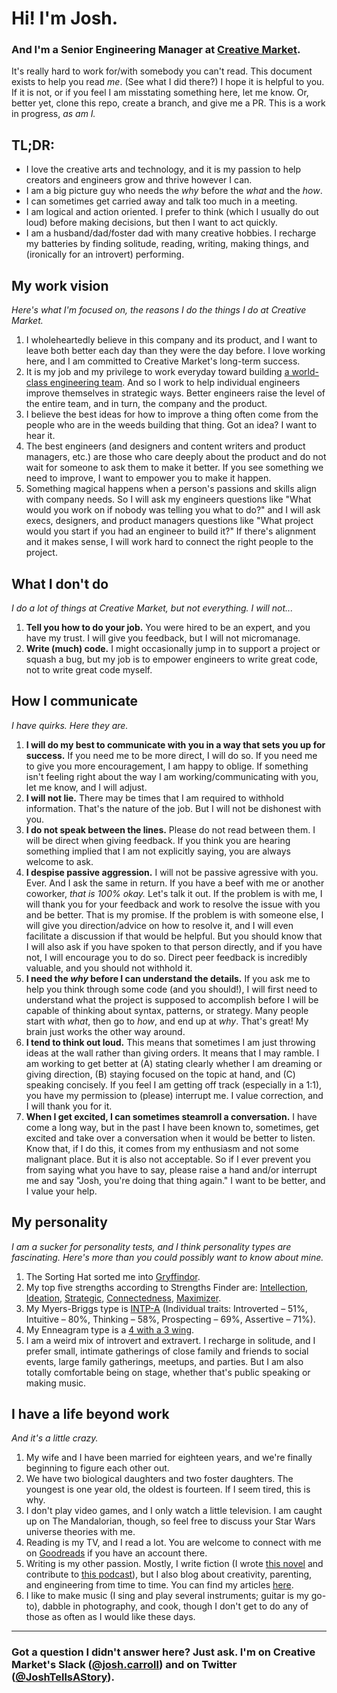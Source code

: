 # Hi! I'm Josh.
### And I'm a Senior Engineering Manager at [Creative Market](https://creativemarket.com).

It's really hard to work for/with somebody you can't read. This document exists to help you read *me*. (See what I did there?) I hope it is helpful to you. If it is not, or if you feel I am misstating something here, let me know. Or, better yet, clone this repo, create a branch, and give me a PR. This is a work in progress, _as am I._

## TL;DR:
* I love the creative arts and technology, and it is my passion to help creators and engineers grow and thrive however I can.
* I am a big picture guy who needs the _why_ before the _what_ and the _how_.
* I can sometimes get carried away and talk too much in a meeting.
* I am logical and action oriented. I prefer to think (which I usually do out loud) before making decisions, but then I want to act quickly.
* I am a husband/dad/foster dad with many creative hobbies. I recharge my batteries by finding solitude, reading, writing, making things, and (ironically for an introvert) performing.

## My work vision
_Here's what I'm focused on, the reasons I do the things I do at Creative Market._

1. I wholeheartedly believe in this company and its product, and I want to leave both better each day than they were the day before. I love working here, and I am committed to Creative Market's long-term success. 
2. It is my job and my privilege to work everyday toward building [a world-class engineering team](https://medium.com/building-creative-market/what-makes-a-world-class-engineer-557cc6d717cc). And so I work to help individual engineers improve themselves in strategic ways. Better engineers raise the level of the entire team, and in turn, the company and the product.
3. I believe the best ideas for how to improve a thing often come from the people who are in the weeds building that thing. Got an idea? I want to hear it.
4. The best engineers (and designers and content writers and product managers, etc.) are those who care deeply about the product and do not wait for someone to ask them to make it better. If you see something we need to improve, I want to empower you to make it happen.
5. Something magical happens when a person's passions and skills align with company needs. So I will ask my engineers questions like "What would you work on if nobody was telling you what to do?" and I will ask execs, designers, and product managers questions like "What project would you start if you had an engineer to build it?" If there's alignment and it makes sense, I will work hard to connect the right people to the project.

## What I don't do
_I do a lot of things at Creative Market, but not everything. I will not..._
1. **Tell you how to do your job.** You were hired to be an expert, and you have my trust. I will give you feedback, but I will not micromanage.
2. **Write (much) code.** I might occasionally jump in to support a project or squash a bug, but my job is to empower engineers to write great code, not to write great code myself.

## How I communicate
_I have quirks. Here they are._

1. **I will do my best to communicate with you in a way that sets you up for success.** If you need me to be more direct, I will do so. If you need me to give you more encouragement, I am happy to oblige. If something isn't feeling right about the way I am working/communicating with you, let me know, and I will adjust.
2. **I will not lie.** There may be times that I am required to withhold information. That's the nature of the job. But I will not be dishonest with you.
3. **I do not speak between the lines.** Please do not read between them. I will be direct when giving feedback. If you think you are hearing something implied that I am not explicitly saying, you are always welcome to ask.
4. **I despise passive aggression.** I will not be passive agressive with you. Ever. And I ask the same in return. If you have a beef with me or another coworker, _that is 100% okay._ Let's talk it out. If the problem is with me, I will thank you for your feedback and work to resolve the issue with you and be better. That is my promise. If the problem is with someone else, I will give you direction/advice on how to resolve it, and I will even facilitate a discussion if that would be helpful. But you should know that I will also ask if you have spoken to that person directly, and if you have not, I will encourage you to do so. Direct peer feedback is incredibly valuable, and you should not withhold it.
5. **I need the _why_ before I can understand the details.** If you ask me to help you think through some code (and you should!), I will first need to understand what the project is supposed to accomplish before I will be capable of thinking about syntax, patterns, or strategy. Many people start with _what_, then go to _how_, and end up at _why_. That's great! My brain just works the other way around.
6. **I tend to think out loud.** This means that sometimes I am just throwing ideas at the wall rather than giving orders. It means that I may ramble. I am working to get better at (A) stating clearly whether I am dreaming or giving direction, (B) staying focused on the topic at hand, and (C) speaking concisely. If you feel I am getting off track (especially in a 1:1), you have my permission to (please) interrupt me. I value correction, and I will thank you for it.
7. **When I get excited, I can sometimes steamroll a conversation.** I have come a long way, but in the past I have been known to, sometimes, get excited and take over a conversation when it would be better to listen. Know that, if I do this, it comes from my enthusiasm and not some malignant place. But it is also not acceptable. So if I ever prevent you from saying what you have to say, please raise a hand and/or interrupt me and say "Josh, you're doing that thing again." I want to be better, and I value your help.


## My personality
_I am a sucker for personality tests, and I think personality types are fascinating. Here's more than you could possibly want to know about mine._

1. The Sorting Hat sorted me into [Gryffindor](https://www.pottermore.com/collection/all-about-gryffindor).
2. My top five strengths according to Strengths Finder are: [Intellection](http://www.gallup.com/businessjournal/691/intellection.aspx), [Ideation](http://www.gallup.com/businessjournal/679/ideation.aspx), [Strategic](http://www.gallup.com/businessjournal/718/strategic.aspx), [Connectedness](http://www.gallup.com/businessjournal/649/connectedness.aspx), [Maximizer](http://www.gallup.com/businessjournal/697/maximizer.aspx).
3. My Myers-Briggs type is [INTP-A](https://www.16personalities.com/intp-personality) (Individual traits: Introverted – 51%, Intuitive – 80%, Thinking – 58%, Prospecting – 69%, Assertive – 71%).
4. My Enneagram type is a [4 with a 3 wing](https://www.crystalknows.com/enneagram/type-4-wing-3).
5. I am a weird mix of introvert and extravert. I recharge in solitude, and I prefer small, intimate gatherings of close family and friends to social events, large family gatherings, meetups, and parties. But I am also totally comfortable being on stage, whether that's public speaking or making music.

## I have a life beyond work
_And it's a little crazy._


1. My wife and I have been married for eighteen years, and we're finally beginning to figure each other out.
2. We have two biological daughters and two foster daughters. The youngest is one year old, the oldest is fourteen. If I seem tired, this is why.
3. I don't play video games, and I only watch a little television. I am caught up on The Mandalorian, though, so feel free to discuss your Star Wars universe theories with me.
4. Reading is my TV, and I read a lot. You are welcome to connect with me on [Goodreads](http://goodreads.com/JoshTellsAStory) if you have an account there.
5. Writing is my other passion. Mostly, I write fiction (I wrote [this novel](http://bit.ly/sarah-ann-lewis) and contribute to [this podcast](http://TelltalesWriting.com)), but I also blog about creativity, parenting, and engineering from time to time. You can find my articles [here](https://medium.com/@JoshTellsAStory).
6. I like to make music (I sing and play several instruments; guitar is my go-to), dabble in photography, and cook, though I don't get to do any of those as often as I would like these days.
---
### Got a question I didn't answer here? Just ask. I'm on Creative Market's Slack ([@josh.carroll](https://creativemarket.slack.com/messages/@josh.carroll)) and on Twitter ([@JoshTellsAStory](https://twitter.com/JoshTellsAStory)).
